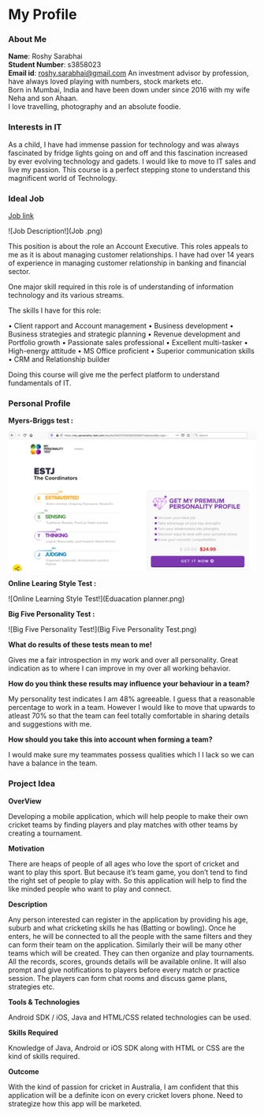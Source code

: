 # My Profile

### About Me

**Name**: Roshy Sarabhai  
**Student Number**: s3858023  
**Email id**: roshy.sarabhai@gmail.com
An investment advisor by profession, have always loved playing with numbers, stock markets etc.  
Born in Mumbai, India and have been down under since 2016 with my wife Neha and son Ahaan.  
I love travelling, photography and an absolute foodie.  


### Interests in IT

As a child, I have had immense passion for technology and was always fascinated by fridge lights going on and off and this fascination increased by ever evolving technology and gadets. I would like to move to IT sales and live my passion. This course is a perfect stepping stone to understand this magnificent world of Technology.


### Ideal Job

[Job link](https://www.seek.com.au/job/41157161?type=standard#searchRequestToken=e639c67e-0cc0-4f94-aa63-abdb18ac42cb)

![Job Description!](Job .png)


This position is about the role an Account Executive. This roles appeals to me as it is about managing customer relationships. I have had over 14 years of experience in managing customer relationship in banking and financial sector.

One major skill required in this role is of understanding of information technology and its various streams.

The skills I have for this role:

•	Client rapport and Account management
•	Business development
•	Business strategies and strategic planning
•	Revenue development and Portfolio growth
•	Passionate sales professional	•	Excellent multi-tasker
•	High-energy attitude
•	MS Office proficient
•	Superior communication skills
•	CRM and Relationship builder


Doing this course will give me the perfect platform to understand fundamentals of IT. 


### Personal Profile

 **Myers-Briggs test :**
 
 ![Myers-Briggs!](Myers-Briggs.png)
 
 **Online Learing Style Test :**
 
 ![Online Learning Style Test!](Eduacation planner.png)
 
 **Big Five Personality Test :**
 
 ![Big Five Personality Test!](Big Five Personality Test.png)
 
 **What do results of these tests mean to me!**
 
 Gives me a fair introspection in my work and over all personality. Great indication as to where I can improve in my over all working    behavior.


**How do you think these results may influence your behaviour in a team?**

My personality test indicates I am 48% agreeable. I guess that a reasonable percentage to work in a team. However I would like to move that upwards to atleast 70% so that the team can feel totally comfortable in sharing details and suggestions with me. 

**How should you take this into account when forming a team?**

I would make sure my teammates possess qualities which I I lack so we can have a balance in the team.

 
### Project Idea
 
 **OverView**
 
 Developing a mobile application, which will help people to make their own cricket teams by finding players and play matches with other teams by creating a tournament. 
 
 **Motivation**
 
 There are heaps of people of all ages who love the sport of cricket and want to play this sport. But because it’s team game, you don’t tend to find the right set of people to play with. So this application will help to find the like minded people who want to play and connect.
 
 **Description**
 
 Any person interested can register in the application by providing his age, suburb and what cricketing skills he has (Batting or bowling). Once he enters,  he will be connected to all the people with the same filters and they can form their team on the application. Similarly their will be many other teams which will be created. They can then organize and play tournaments. All the records, scores, grounds details will be available online. It will also prompt and give notifications to players before every match or practice session. The players can form chat rooms and discuss game plans, strategies etc.
 
 **Tools & Technologies**
 
 Android SDK / iOS, Java and HTML/CSS related technologies can be used.
 
 **Skills Required**
 
 Knowledge of Java, Android or iOS SDK along with HTML or CSS are the kind of skills required.
 
 **Outcome**
 
 With the kind of passion for cricket in Australia, I am confident that this application will be a definite icon on every cricket lovers phone. Need to strategize how this app will be marketed. 
 
 
 
